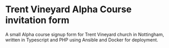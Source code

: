 # Trent Vineyard Alpha Course invitation form

A small Alpha course signup form for Trent Vineyard church in Nottingham, written in Typescript and PHP using Ansible and Docker for deployment.
